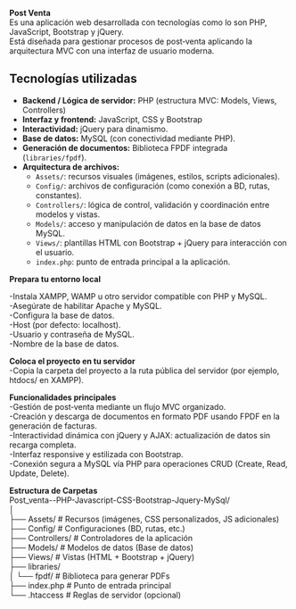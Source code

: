 **Post Venta**  
Es una aplicación web desarrollada con tecnologías como lo son PHP, JavaScript, Bootstrap y jQuery.  
Está diseñada para gestionar procesos de post‑venta aplicando la arquitectura MVC con una interfaz de usuario moderna.  

##  Tecnologías utilizadas  
- **Backend / Lógica de servidor:** PHP (estructura MVC: Models, Views, Controllers)    
- **Interfaz y frontend:** JavaScript, CSS y Bootstrap   
- **Interactividad:** jQuery para dinamismo.  
- **Base de datos:** MySQL (con conectividad mediante PHP).  
- **Generación de documentos:** Biblioteca FPDF integrada (`libraries/fpdf`).  
- **Arquitectura de archivos:**    
  - `Assets/`: recursos visuales (imágenes, estilos, scripts adicionales).  
  - `Config/`: archivos de configuración (como conexión a BD, rutas, constantes).  
  - `Controllers/`: lógica de control, validación y coordinación entre modelos y vistas.  
  - `Models/`: acceso y manipulación de datos en la base de datos MySQL.  
  - `Views/`: plantillas HTML con Bootstrap + jQuery para interacción con el usuario.  
  - `index.php`: punto de entrada principal a la aplicación.  
 
**Prepara tu entorno local**  
  
-Instala XAMPP, WAMP u otro servidor compatible con PHP y MySQL.  
-Asegúrate de habilitar Apache y MySQL.  
-Configura la base de datos.  
-Host (por defecto: localhost).  
-Usuario y contraseña de MySQL.  
-Nombre de la base de datos.  

**Coloca el proyecto en tu servidor**  
-Copia la carpeta del proyecto a la ruta pública del servidor (por ejemplo, htdocs/ en XAMPP).  

**Funcionalidades principales**  
-Gestión de post‑venta mediante un flujo MVC organizado.  
-Creación y descarga de documentos en formato PDF usando FPDF en la generación de facturas.  
-Interactividad dinámica con jQuery y AJAX: actualización de datos sin recarga completa.  
-Interfaz responsive y estilizada con Bootstrap.  
-Conexión segura a MySQL vía PHP para operaciones CRUD (Create, Read, Update, Delete).  

**Estructura de Carpetas**  
Post_venta--PHP-Javascript-CSS-Bootstrap-Jquery-MySql/  
│  
├── Assets/              # Recursos (imágenes, CSS personalizados, JS adicionales)  
├── Config/              # Configuraciones (BD, rutas, etc.)  
├── Controllers/         # Controladores de la aplicación  
├── Models/              # Modelos de datos (Base de datos)  
├── Views/               # Vistas (HTML + Bootstrap + jQuery)  
├── libraries/  
│   └── fpdf/            # Biblioteca para generar PDFs  
├── index.php            # Punto de entrada principal  
└── .htaccess            # Reglas de servidor (opcional)  
